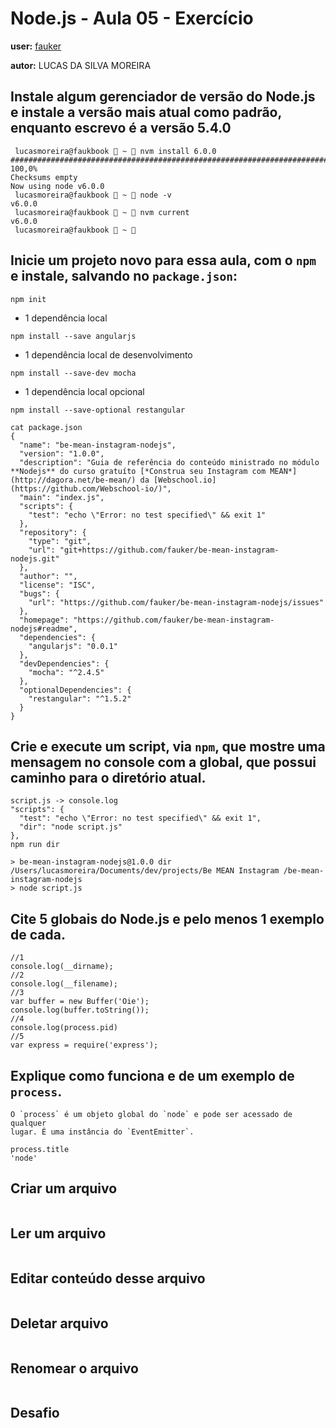 # Node.js - Aula 05 - Exercício

**user:** [fauker](http://github.com/fauker)

**autor:** LUCAS DA SILVA MOREIRA


## Instale algum gerenciador de versão do Node.js e instale a versão mais atual como padrão, enquanto escrevo é a versão 5.4.0
```
 lucasmoreira@faukbook  ~  nvm install 6.0.0
######################################################################## 100,0%
Checksums empty
Now using node v6.0.0
 lucasmoreira@faukbook  ~  node -v
v6.0.0
 lucasmoreira@faukbook  ~  nvm current
v6.0.0
 lucasmoreira@faukbook  ~ 
```

## Inicie um projeto novo para essa aula, com o `npm` e instale, salvando no `package.json`:
```
npm init
```

- 1 dependência local
```
npm install --save angularjs
```
- 1 dependência local de desenvolvimento
```
npm install --save-dev mocha
```
- 1 dependência local opcional
```
npm install --save-optional restangular
```

```
cat package.json
{
  "name": "be-mean-instagram-nodejs",
  "version": "1.0.0",
  "description": "Guia de referência do conteúdo ministrado no módulo **Nodejs** do curso gratuíto [*Construa seu Instagram com MEAN*](http://dagora.net/be-mean/) da [Webschool.io](https://github.com/Webschool-io/)",
  "main": "index.js",
  "scripts": {
    "test": "echo \"Error: no test specified\" && exit 1"
  },
  "repository": {
    "type": "git",
    "url": "git+https://github.com/fauker/be-mean-instagram-nodejs.git"
  },
  "author": "",
  "license": "ISC",
  "bugs": {
    "url": "https://github.com/fauker/be-mean-instagram-nodejs/issues"
  },
  "homepage": "https://github.com/fauker/be-mean-instagram-nodejs#readme",
  "dependencies": {
    "angularjs": "0.0.1"
  },
  "devDependencies": {
    "mocha": "^2.4.5"
  },
  "optionalDependencies": {
    "restangular": "^1.5.2"
  }
}
```

## Crie e execute um script, via `npm`, que mostre uma mensagem no console com a global, que possui caminho para o diretório atual.
```
script.js -> console.log
"scripts": {
  "test": "echo \"Error: no test specified\" && exit 1",
  "dir": "node script.js"
},
npm run dir

> be-mean-instagram-nodejs@1.0.0 dir /Users/lucasmoreira/Documents/dev/projects/Be MEAN Instagram /be-mean-instagram-nodejs
> node script.js
```

## Cite 5 globais do Node.js e pelo menos 1 exemplo de cada.
```
//1
console.log(__dirname);
//2
console.log(__filename);
//3
var buffer = new Buffer('Oie');
console.log(buffer.toString());
//4
console.log(process.pid)
//5
var express = require('express');
```

## Explique como funciona e de um exemplo de `process`.
```
O `process` é um objeto global do `node` e pode ser acessado de qualquer
lugar. É uma instância do `EventEmitter`.

process.title
'node'
```

## Criar um arquivo
```

```

## Ler um arquivo
```

```

## Editar conteúdo desse arquivo
```

```

## Deletar arquivo
```

```

## Renomear o arquivo
```

```

## Desafio
```

```
